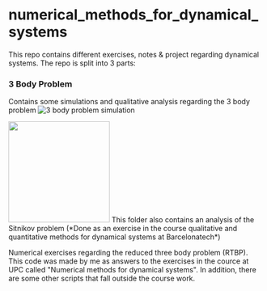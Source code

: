 # numerical_methods_for_dynamical_systems
This repo contains different exercises, notes & project regarding dynamical systems. The repo is split into 3 parts: 

### 3 Body Problem
Contains some simulations and qualitative analysis regarding the 3 body problem
![3 body problem simulation](3_body_problem/three_body_problem_pretty.gif)

<img src="3_body_problem/three_body_problem_pretty.gif" width="200" />
This folder also contains an analysis of the Sitnikov problem (*Done as an exercise in the course qualitative and quantitative methods for dynamical systems at Barcelonatech*)

Numerical exercises regarding the reduced three body problem (RTBP). This code was made by me as answers to the exercises in the cource at UPC called "Numerical methods for dynamical systems". In addition, there are some other scripts that fall outside the course work.

